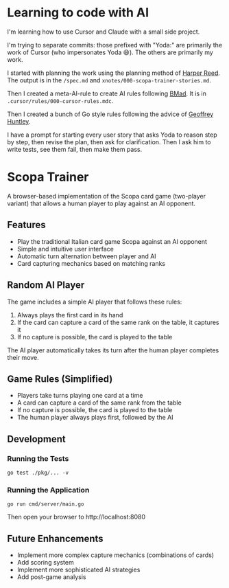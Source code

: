 # Learning to code with AI

I'm learning how to use Cursor and Claude with a small side project.

I'm trying to separate commits: those prefixed with "Yoda:" are primarily the work of Cursor (who impersonates Yoda 😄). 
The others are primarily my work.

I started with planning the work using the planning method of 
[Harper Reed](https://harper.blog/2025/02/16/my-llm-codegen-workflow-atm/).  The output is in the `/spec.md` and 
`xnotes/000-scopa-trainer-stories.md`.

Then I created a meta-AI-rule to create AI rules following [BMad](https://github.com/bmadcode/cursor-auto-rules-agile-workflow). 
It is in `.cursor/rules/000-cursor-rules.mdc`.

Then I created a bunch of Go style rules following the advice of [Geoffrey Huntley](https://ghuntley.com/stdlib/).

I have a prompt for starting every user story that asks Yoda to reason step by step, then revise the plan, then ask for
clarification.  Then I ask him to write tests, see them fail, then make them pass.

# Scopa Trainer

A browser-based implementation of the Scopa card game (two-player variant) that allows a human player to play against an AI opponent.

## Features

- Play the traditional Italian card game Scopa against an AI opponent
- Simple and intuitive user interface
- Automatic turn alternation between player and AI
- Card capturing mechanics based on matching ranks

## Random AI Player

The game includes a simple AI player that follows these rules:

1. Always plays the first card in its hand
2. If the card can capture a card of the same rank on the table, it captures it
3. If no capture is possible, the card is played to the table

The AI player automatically takes its turn after the human player completes their move.

## Game Rules (Simplified)

- Players take turns playing one card at a time
- A card can capture a card of the same rank from the table
- If no capture is possible, the card is played to the table
- The human player always plays first, followed by the AI

## Development

### Running the Tests

```
go test ./pkg/... -v
```

### Running the Application

```
go run cmd/server/main.go
```

Then open your browser to http://localhost:8080

## Future Enhancements

- Implement more complex capture mechanics (combinations of cards)
- Add scoring system
- Implement more sophisticated AI strategies
- Add post-game analysis 
